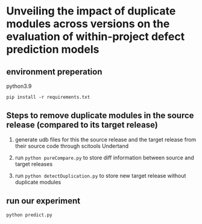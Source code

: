 # Unveiling the impact of duplicate modules across versions on the evaluation of within-project defect prediction models 

## environment preperation

python3.9  

`pip install -r requirements.txt`

## Steps to remove duplicate modules in the source release (compared to its target release)  
1. generate udb files for this the source release and the target release from their source code through scitools Undertand  

2. run `python pureCompare.py` to store diff information between source and target releases  

3. run `python detectDuplication.py` to store new target release without duplicate modules  

## run our experiment   

`python predict.py`